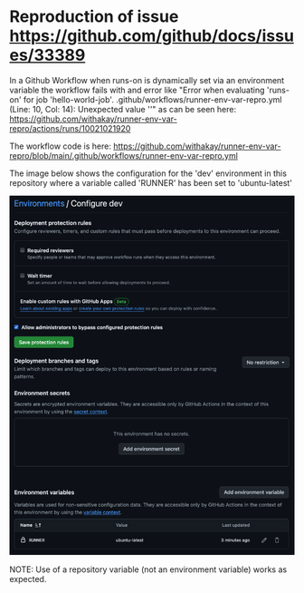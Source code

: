 # Reproduction of issue https://github.com/github/docs/issues/33389

In a Github Workflow when runs-on is dynamically set via an environment variable the workflow fails with and error like "Error when evaluating 'runs-on' for job 'hello-world-job'. .github/workflows/runner-env-var-repro.yml (Line: 10, Col: 14): Unexpected value ''" as can be seen here: https://github.com/withakay/runner-env-var-repro/actions/runs/10021021920



The workflow code is here: https://github.com/withakay/runner-env-var-repro/blob/main/.github/workflows/runner-env-var-repro.yml

The image below shows the configuration for the 'dev' environment in this repository where a variable called 'RUNNER' has been set to 'ubuntu-latest'

![Repo Dev Environment vars](repo_dev_environment_vars.png?raw=true "Repo Dev Environment vars")

NOTE: Use of a repository variable (not an environment variable) works as expected.